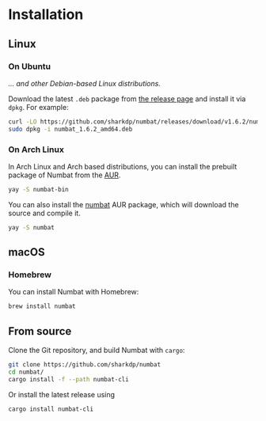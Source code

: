 # Installation

## Linux

### On Ubuntu

*... and other Debian-based Linux distributions.*

Download the latest `.deb` package from [the release page](https://github.com/sharkdp/numbat/releases)
and install it via `dpkg`. For example:

``` bash
curl -LO https://github.com/sharkdp/numbat/releases/download/v1.6.2/numbat_1.6.2_amd64.deb
sudo dpkg -i numbat_1.6.2_amd64.deb  
```

### On Arch Linux

In Arch Linux and Arch based distributions, you can install the prebuilt package of Numbat from the
[AUR](https://aur.archlinux.org/packages/numbat-bin).

``` bash
yay -S numbat-bin
```

You can also install the [numbat](https://aur.archlinux.org/packages/numbat)
AUR package, which will download the source and compile it.

``` bash
yay -S numbat
```

## macOS

### Homebrew

You can install Numbat with Homebrew:

``` bash
brew install numbat
```

## From source

Clone the Git repository, and build Numbat with `cargo`:

``` bash
git clone https://github.com/sharkdp/numbat
cd numbat/
cargo install -f --path numbat-cli
```

Or install the latest release using

``` bash
cargo install numbat-cli
```
